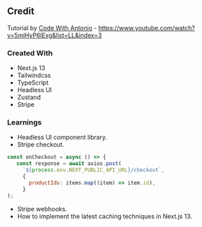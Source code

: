 ## Credit
Tutorial by [Code With Antonio](https://www.youtube.com/@codewithantonio) - https://www.youtube.com/watch?v=5miHyP6lExg&list=LL&index=3

### Created With
- Next.js 13
- Tailwindcss
- TypeScript
- Headless UI
- Zustand
- Stripe

### Learnings
- Headless UI component library.
- Stripe checkout.
 ```js
 const onCheckout = async () => {
    const response = await axios.post(
      `${process.env.NEXT_PUBLIC_API_URL}/checkout`,
      {
        productIds: items.map((item) => item.id),
      }
 );
  ```
- Stripe webhooks.
- How to implement the latest caching techniques in Next.js 13.
